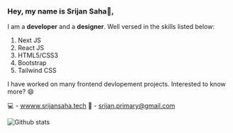 ### Hey, my name is Srijan Saha👋, 

<!--
**srijansahaa/srijansahaa** is a ✨ _special_ ✨ repository because its `README.md` (this file) appears on your GitHub profile.

Here are some ideas to get you started:

- 🔭 I’m currently working on ...
- 🌱 I’m currently learning ...
- 👯 I’m looking to collaborate on ...
- 🤔 I’m looking for help with ...
- 💬 Ask me about ...
- 📫 How to reach me: ...
- 😄 Pronouns: ...
- ⚡ Fun fact: ...
-->

I am a __developer__ and a __designer__. Well versed in the skills listed below:
1. Next JS
2. React JS
3. HTML5/CSS3
4. Bootstrap
5. Tailwind CSS

I have worked on many frontend devlopement projects. Interested to know more? 😄

💻 - [wwww.srijansaha.tech](https://www.srijansaha.tech/)
📨 - [srijan.primary@gmail.com](mailto:srijan.primary@gmail.com)

![Github stats](https://github-readme-stats.vercel.app/api?username=srijansahaa)
